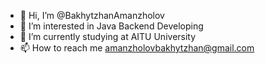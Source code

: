 - 👋 Hi, I’m @BakhytzhanAmanzholov
- 👀 I’m interested in Java Backend Developing
- 🌱 I’m currently studying at AITU University
- 📫 How to reach me amanzholovbakhytzhan@gmail.com
